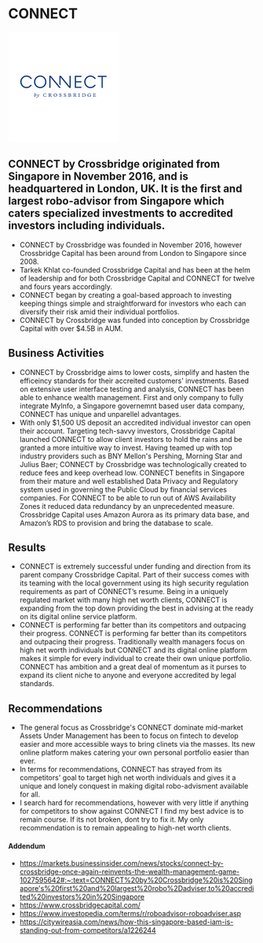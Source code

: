 # CONNECT
![Company Logo](CONNECT_Logo.png)

## CONNECT by Crossbridge originated from Singapore in November 2016, and is headquartered in London, UK. It is the first and largest robo-advisor from Singapore which caters specialized investments to accredited investors including individuals. 

* CONNECT by Crossbridge was founded in November 2016, however Crossbridge Capital has been around from London to Singapore since 2008. 
* Tarkek Khlat co-founded Crossbridge Capital and has been at the helm of leadership and for both Crossbridge Capital and CONNECT for twelve and fours years accordingly. 
* CONNECT began by creating a goal-based approach to investing keeping things simple and straightforward for investors who each can diversify their risk amid their individual portfolios.
* CONNECT by Crossbridge was funded into conception by Crossbridge Capital with over $4.5B in AUM. 

## Business Activities 

* CONNECT by Crossbridge aims to lower costs, simplify and hasten the efficeincy standards for their accreited customers' investments. Based on extensive user interface testing and analysis, CONNECT has been able to enhance wealth management. First and only company to fully integrate MyInfo, a Singapore governemnt based user data company, CONNECT has unique and unparellel advantages. 
* With only $1,500 US deposit an accredited individual investor can open their account. Targeting tech-savvy investors, Crossbridge Capital launched CONNECT to allow client investors to hold the rains and be granted a more intuitive way to invest. Having teamed up with top industry providers such as BNY Mellon's Pershing, Morning Star and Julius Baer; CONNECT by Crossbridge was technologically created to reduce fees and keep overhead low. CONNECT benefits in Singapore from their mature and well established Data Privacy and Regulatory system used in governing the Public Cloud by financial services companies. For CONNECT to be able to run out of AWS Availability Zones it reduced data redundancy by an unprecedented measure. Crossbridge Capital uses Amazon Aurora as its primary data base, and Amazon’s RDS to provision and bring the database to scale. 

## Results

* CONNECT is extremely successful under funding and direction from its parent company Crossbridge Capital. Part of their success comes with its teaming with the local government using its high security regulation requirements as part of CONNECT’s resume. Being in a uniquely regulated market with many high net worth clients, CONNECT is expanding from the top down providing the best in advising at the ready on its digital online service platform. 
* CONNECT is performing far better than its competitors and outpacing their progress. CONNECT is performing far better than its competitors and outpacing their progress. Traditionally wealth managers focus on high net worth individuals but CONNECT and its digital online platform makes it simple for every individual to create their own unique portfolio. CONNECT has ambition and a great deal of momentum as it purses to expand its client niche to anyone and everyone accredited by legal standards.

## Recommendations

* The general focus as Crossbridge's CONNECT dominate mid-market Assets Under Management has been to focus on fintech to develop easier and more accessible ways to bring clinets via the masses. Its new online platform makes catering your own personal portfolio easier than ever. 
* In terms for recommendations, CONNECT has strayed from its competitors' goal to target high net worth individuals and gives it a unique and lonely conquest in making digital robo-advisment available for all. 
* I search hard for recommendations, however with very little if anything for competitors to show against CONNECT I find my best advice is to remain course. If its not broken, dont try to fix it. My only recommendation is to remain appealing to high-net worth clients. 



#### Addendum 
* https://markets.businessinsider.com/news/stocks/connect-by-crossbridge-once-again-reinvents-the-wealth-management-game-1027595642#:~:text=CONNECT%20by%20Crossbridge%20is%20Singapore's%20first%20and%20largest%20robo%2Dadviser,to%20accredited%20investors%20in%20Singapore
* https://www.crossbridgecapital.com/
* https://www.investopedia.com/terms/r/roboadvisor-roboadviser.asp
* https://citywireasia.com/news/how-this-singapore-based-iam-is-standing-out-from-competitors/a1226244
